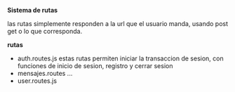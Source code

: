 **Sistema de rutas**

las rutas simplemente responden a la url que el usuario manda, usando post get o lo que corresponda.

**rutas**

- auth.routes.js estas rutas permiten iniciar la transaccion de sesion, con funciones de inicio de sesion, registro y cerrar sesion
- mensajes.routes ...
- user.routes.js 